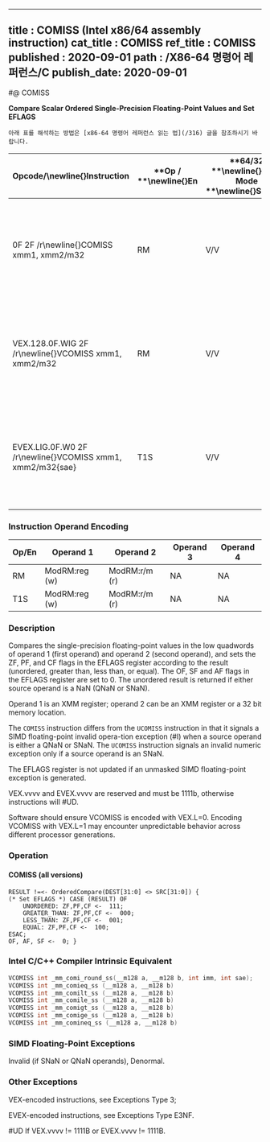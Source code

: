 ----------------------------
title : COMISS (Intel x86/64 assembly instruction)
cat_title : COMISS
ref_title : COMISS
published : 2020-09-01
path : /X86-64 명령어 레퍼런스/C
publish_date: 2020-09-01
----------------------------


#@ COMISS

**Compare Scalar Ordered Single-Precision Floating-Point Values and Set EFLAGS**

```lec-info
아래 표를 해석하는 방법은 [x86-64 명령어 레퍼런스 읽는 법](/316) 글을 참조하시기 바랍니다.
```

|**Opcode/**\newline{}**Instruction**|**Op / **\newline{}**En**|**64/32 **\newline{}**bit Mode **\newline{}**Support**|**CPUID **\newline{}**Feature **\newline{}**Flag**|**Description**|
|------------------------------------|-------------------------|------------------------------------------------------|--------------------------------------------------|---------------|
|0F 2F /r\newline{}COMISS xmm1, xmm2/m32|RM|V/V|SSE|Compare low single-precision floating-point values in xmm1 and xmm2/mem32 and set the EFLAGS flags accordingly.|
|VEX.128.0F.WIG 2F /r\newline{}VCOMISS xmm1, xmm2/m32|RM|V/V|AVX|Compare low single-precision floating-point values in xmm1 and xmm2/mem32 and set the EFLAGS flags accordingly.|
|EVEX.LIG.0F.W0 2F /r\newline{}VCOMISS xmm1, xmm2/m32{sae}|T1S|V/V|AVX512F|Compare low single-precision floating-point values in xmm1 and xmm2/mem32 and set the EFLAGS flags accordingly.|
### Instruction Operand Encoding


|Op/En|Operand 1|Operand 2|Operand 3|Operand 4|
|-----|---------|---------|---------|---------|
|RM|ModRM:reg (w)|ModRM:r/m (r)|NA|NA|
|T1S|ModRM:reg (w)|ModRM:r/m (r)|NA|NA|
### Description


Compares the single-precision floating-point values in the low quadwords of operand 1 (first operand) and operand 2 (second operand), and sets the ZF, PF, and CF flags in the EFLAGS register according to the result (unordered, greater than, less than, or equal). The OF, SF and AF flags in the EFLAGS register are set to 0. The unordered result is returned if either source operand is a NaN (QNaN or SNaN).

Operand 1 is an XMM register; operand 2 can be an XMM register or a 32 bit memory location. 

The `COMISS` instruction differs from the `UCOMISS` instruction in that it signals a SIMD floating-point invalid opera-tion exception (#I) when a source operand is either a QNaN or SNaN. The `UCOMISS` instruction signals an invalid numeric exception only if a source operand is an SNaN.

The EFLAGS register is not updated if an unmasked SIMD floating-point exception is generated.

VEX.vvvv and EVEX.vvvv are reserved and must be 1111b, otherwise instructions will #UD.

Software should ensure VCOMISS is encoded with VEX.L=0. Encoding VCOMISS with VEX.L=1 may encounter unpredictable behavior across different processor generations.


### Operation
#### COMISS (all versions)
```info-verb
RESULT !=<- OrderedCompare(DEST[31:0] <> SRC[31:0]) {
(* Set EFLAGS *) CASE (RESULT) OF
    UNORDERED: ZF,PF,CF <-  111;
    GREATER_THAN: ZF,PF,CF <-  000;
    LESS_THAN: ZF,PF,CF <-  001;
    EQUAL: ZF,PF,CF <-  100;
ESAC;
OF, AF, SF <-  0; }
```

### Intel C/C++ Compiler Intrinsic Equivalent

```cpp
VCOMISS int _mm_comi_round_ss(__m128 a, __m128 b, int imm, int sae); 
VCOMISS int _mm_comieq_ss (__m128 a, __m128 b)
VCOMISS int _mm_comilt_ss (__m128 a, __m128 b)
VCOMISS int _mm_comile_ss (__m128 a, __m128 b)
VCOMISS int _mm_comigt_ss (__m128 a, __m128 b)
VCOMISS int _mm_comige_ss (__m128 a, __m128 b)
VCOMISS int _mm_comineq_ss (__m128 a, __m128 b)
```
### SIMD Floating-Point Exceptions


Invalid (if SNaN or QNaN operands), Denormal.

### Other Exceptions


VEX-encoded instructions, see Exceptions Type 3; 

EVEX-encoded instructions, see Exceptions Type E3NF.

#UD If VEX.vvvv != 1111B or EVEX.vvvv != 1111B.

